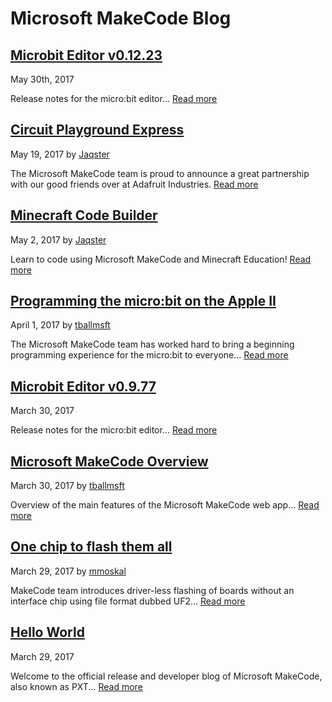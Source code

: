 # Microsoft MakeCode Blog

## [Microbit Editor v0.12.23](/blog/microbit/v0.12.23)

May 30th, 2017

Release notes for the micro:bit editor...
[Read more](/blog/microbit/v0.12.23)

## [Circuit Playground Express](/blog/adafruit-cplay-express)

May 19, 2017 by [Jaqster](https://github.com/Jaqster)

The Microsoft MakeCode team is proud to announce a great partnership
with our good friends over at Adafruit Industries.
[Read more](/blog/adafruit-cplay-express)

## [Minecraft Code Builder](/blog/minecraft-code-builder)

May 2, 2017 by [Jaqster](https://github.com/Jaqster)

Learn to code using Microsoft MakeCode and Minecraft Education!
[Read more](/blog/minecraft-code-builder)

## [Programming the micro:bit on the Apple II](/blog/appleII)

April 1, 2017 by [tballmsft](https://github.com/tballmsft)

The Microsoft MakeCode team has worked hard to bring a beginning programming experience
for the micro:bit to everyone...
[Read more](/blog/appleII)

## [Microbit Editor v0.9.77](/blog/microbit/v0.9.77)

March 30, 2017

Release notes for the micro:bit editor...
[Read more](/blog/microbit/v0.9.77)

## [Microsoft MakeCode Overview](/blog/makecode-overview)

March 30, 2017 by [tballmsft](https://github.com/tballmsft)

Overview of the main features of the Microsoft MakeCode web app...
[Read more](/blog/makecode-overview)

## [One chip to flash them all](/blog/one-chip-to-flash-them-all)

March 29, 2017 by [mmoskal](https://github.com/mmoskal)

MakeCode team introduces driver-less flashing of boards without an interface chip
using file format dubbed UF2...
[Read more](/blog/one-chip-to-flash-them-all)

## [Hello World](/blog/hello-world)

March 29, 2017

Welcome to the official release and developer blog of Microsoft MakeCode, also known as PXT...
[Read more](/blog/hello-world)

